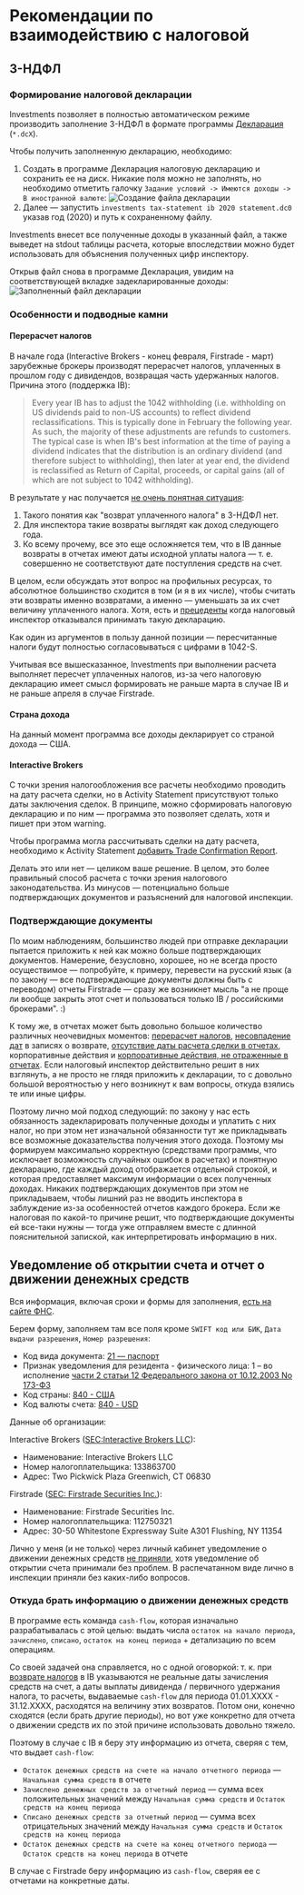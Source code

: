 # Рекомендации по взаимодействию с налоговой

## 3-НДФЛ

### Формирование налоговой декларации

Investments позволяет в полностью автоматическом режиме производить заполнение 3-НДФЛ в формате программы
[Декларация](https://www.nalog.ru/rn77/program/5961249/) (`*.dcX`).

Чтобы получить заполненную декларацию, необходимо:
1. Создать в программе Декларация налоговую декларацию и сохранить ее на диск. Никакие поля можно не заполнять,
но необходимо отметить галочку `Задание условий -> Имеются доходы -> В иностранной валюте`:
![Создание файла декларации](images/empty-statement.png?raw=true)
2. Далее — запустить `investments tax-statement ib 2020 statement.dc0` указав год (2020) и путь к сохраненному файлу.

Investments внесет все полученные доходы в указанный файл, а также выведет на stdout таблицы расчета, которые
впоследствии можно будет использовать для объяснения полученных цифр инспектору.

Открыв файл снова в программе Декларация, увидим на соответствующей вкладке задекларированные доходы:
![Заполненный файл декларации](images/filled-statement.png?raw=true)

### Особенности и подводные камни

<a name="dividend-reclassifications"></a>
#### Перерасчет налогов

В начале года (Interactive Brokers - конец февраля, Firstrade - март) зарубежные брокеры производят перерасчет налогов,
уплаченных в прошлом году с дивидендов, возвращая часть удержанных налогов. Причина этого (поддержка IB):
> Every year IB has to adjust the 1042 withholding (i.e. withholding on US dividends paid to non-US accounts) to reflect
> dividend reclassifications. This is typically done in February the following year. As such, the majority of these
> adjustments are refunds to customers. The typical case is when IB's best information at the time of paying a dividend
> indicates that the distribution is an ordinary dividend (and therefore subject to withholding), then later at year end,
> the dividend is reclassified as Return of Capital, proceeds, or capital gains (all of which are not subject to 1042
> withholding).

В результате у нас получается [не очень понятная ситуация](https://www.banki.ru/forum/?PAGE_NAME=message&FID=21&TID=377500&MID=8558603#message8558603):
1. Такого понятия как "возврат уплаченного налога" в 3-НДФЛ нет.
2. Для инспектора такие возвраты выглядят как доход следующего года.
3. Ко всему прочему, все это еще осложняется тем, что в IB данные возвраты в отчетах имеют даты исходной уплаты налога —
т. е. совершенно не соответствуют дате поступления средств на счет.
   
В целом, если обсуждать этот вопрос на профильных ресурсах, то абсолютное большинство сходится в том (и я в их числе),
чтобы считать эти возвраты именно возвратами, а именно — уменьшать за их счет величину уплаченного налога. Хотя, есть и
[прецеденты](https://www.banki.ru/forum/?PAGE_NAME=message&FID=21&TID=379285&MID=8493535#message8493535) когда налоговый
инспектор отказывался принимать такую декларацию.

Как один из аргументов в пользу данной позиции — пересчитанные налоги будут полностью согласовываться с цифрами в 1042-S.

Учитывая все вышесказанное, Investments при выполнении расчета выполняет пересчет уплаченных налогов, из-за чего
налоговую декларацию имеет смысл формировать не раньше марта в случае IB и не раньше апреля в случае Firstrade.

#### Страна дохода

На данный момент программа все доходы декларирует со страной дохода — США.

<a name="ib-trade-settle-date"></a>
#### Interactive Brokers

С точки зрения налогообложения все расчеты необходимо проводить на дату расчета сделки, но в Activity Statement
присутствуют только даты заключения сделок. В принципе, можно сформировать налоговую декларацию и по ним — программа
это позволяет сделать, хотя и пишет при этом warning.

Чтобы программа могла рассчитывать сделки на дату расчета, необходимо к Activity Statement
[добавить Trade Confirmation Report](https://github.com/KonishchevDmitry/investments#ib-trade-settle-date).

Делать это или нет — целиком ваше решение. В целом, это более правильный способ расчета с точки зрения налогового
законодательства. Из минусов — потенциально больше подтверждающих документов и разъяснений для налоговой инспекции.

### Подтверждающие документы

По моим наблюдениям, большинство людей при отправке декларации пытается приложить к ней как можно больше подтверждающих
документов. Намерение, безусловно, хорошее, но не всегда просто осуществимое — попробуйте, к примеру, перевести на
русский язык (а по закону — все подтверждающие документы должны быть с переводом) отчеты Firstrade — сразу же возникнет
мысль "а не проще ли вообще закрыть этот счет и пользоваться только IB / российскими брокерами". :)

К тому же, в отчетах может быть довольно большое количество различных неочевидных моментов: [перерасчет
налогов](#dividend-reclassifications), [несовпадение дат](https://github.com/KonishchevDmitry/investments#tax-remapping)
в записях о возврате, [отсутствие даты расчета сделки в отчетах](#ib-trade-settle-date), корпоративные действия и
[корпоративные действия, не отраженные в отчетах](https://github.com/KonishchevDmitry/investments/issues/29). Если
налоговый инспектор действительно решит в них взглянуть, а не просто не глядя приложить к декларации, то с довольно
большой вероятностью у него возникнут к вам вопросы, откуда взялись те или иные цифры.

Поэтому лично мой подход следующий: по закону у нас есть обязанность задекларировать полученные доходы и уплатить с них
налог, но при этом нет изначальной обязанности тут же прикладывать все возможные доказательства получения этого дохода.
Поэтому мы формируем максимально корректную (средствами программы, что исключает возможность случайных ошибок в расчетах)
и понятную декларацию, где каждый доход отображается отдельной строкой, и которая предоставляет максимум информации о
всех полученных доходах. Никаких подтверждающих документов при этом не прикладываем, чтобы лишний раз не вводить
инспектора в заблуждение из-за особенностей отчетов каждого брокера. Если же налоговая по какой-то причине решит, что
подтверждающие документы ей все-таки нужны — тогда уже отправляем вместе с длинной пояснительной запиской, как
интерпретировать информацию в них.

## Уведомление об открытии счета и отчет о движении денежных средств

Вся информация, включая сроки и формы для заполнения, [есть на сайте
ФНС](https://www.nalog.ru/rn77/related_activities/exchange_controls/).

Берем форму, заполняем там все поля кроме `SWIFT код или БИК`, `Дата выдачи разрешения`, `Номер разрешения`:
* Код вида документа: [21 — паспорт](http://www.consultant.ru/document/cons_doc_LAW_283982/9ef6cf8ad5a3e982260724752a5307712d6b3d92/)
* Признак уведомления для резидента - физического лица: 1 – во исполнение [части 2 статьи 12 Федерального закона от 10.12.2003 No 173-ФЗ](http://www.consultant.ru/document/cons_doc_LAW_45458/0fb98bca6d0725e55c7306a484a3c51fd5636a62/)
* Код страны: [840 - США](https://ru.wikipedia.org/wiki/Общероссийский_классификатор_стран_мира)
* Код валюты счета: [840 - USD](https://index.minfin.com.ua/reference/currency/code/)

Данные об организации:

Interactive Brokers ([SEC:Interactive Brokers LLC](https://sec.report/CIK/0000922792)):
* Наименование: Interactive Brokers LLC
* Номер налогоплательщика: 133863700
* Адрес:
Two Pickwick Plaza
Greenwich, CT 06830

Firstrade ([SEC: Firstrade Securities Inc.](https://sec.report/CIK/0000775397)):
* Наименование: Firstrade Securities Inc.
* Номер налогоплательщика: 112750321
* Адрес:
30-50 Whitestone Expressway
Suite A301
Flushing, NY 11354
  
Лично у меня (и не только) через личный кабинет уведомление о движении денежных средств [не
приняли](https://www.banki.ru/forum/?PAGE_NAME=message&FID=21&TID=377931&MID=8514278#message8514278), хотя уведомление
об открытии счета принимали без проблем. В распечатанном виде лично в инспекции приняли без каких-либо вопросов.

### Откуда брать информацию о движении денежных средств

В программе есть команда `cash-flow`, которая изначально разрабатывалась с этой целью: выдать числа `остаток на начало
периода`, `зачислено`, `списано`, `остаток на конец периода` + детализацию по всем операциям.

Со своей задачей она справляется, но с одной оговоркой: т. к. при [возврате налогов](#dividend-reclassifications) в IB
указываются не реальные даты зачисления средств на счет, а даты выплаты дивиденда / первичного удержания налога, то
расчеты, выдаваемые `cash-flow` для периода 01.01.XXXX - 31.12.XXXX, расходятся на величину этих возвратов. Потом они,
конечно сходятся (если брать другие периоды), но вот уже конкретно для отчета о движении средств их по этой причине
использовать довольно тяжело.

Поэтому в случае с IB я беру эту информацию из отчета, сверяя с тем, что выдает `cash-flow`:
* `Остаток денежных средств на счете на начало отчетного периода` — `Начальная сумма средств` в отчете
* `Зачислено денежных средств за отчетный период` — сумма всех положительных значений между `Начальная сумма средств` и `Остаток средств на конец периода`
* `Списано денежных средств за отчетный период` — сумма всех отрицательных значений между `Начальная сумма средств` и `Остаток средств на конец периода`
* `Остаток денежных средств на счете на конец отчетного периода` — `Остаток средств на конец периода` в отчете

В случае с Firstrade беру информацию из `cash-flow`, сверяя ее с отчетами на конкретные даты.